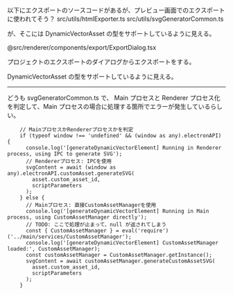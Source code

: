 以下にエクスポートのソースコードがあるが、プレビュー画面でのエクスポートに使われてそう？
src/utils/htmlExporter.ts
src/utils/svgGeneratorCommon.ts

が、そこには DynamicVectorAsset の型をサポートしているように見える。

@src/renderer/components/export/ExportDialog.tsx

プロジェクトのエクスポートのダイアログからエクスポートをする。

DynamicVectorAsset の型をサポートしているように見える。

---

どうも svgGeneratorCommon.ts で、 Main プロセスと Renderer プロセス化を判定して、Main プロセスの場合に処理する箇所でエラーが発生しているらしい。

```
    // MainプロセスかRendererプロセスかを判定
    if (typeof window !== 'undefined' && (window as any).electronAPI) {
      console.log('[generateDynamicVectorElement] Running in Renderer process, using IPC to generate SVG');
      // Rendererプロセス: IPCを使用
      svgContent = await (window as any).electronAPI.customAsset.generateSVG(
        asset.custom_asset_id,
        scriptParameters
      );
    } else {
      // Mainプロセス: 直接CustomAssetManagerを使用
      console.log('[generateDynamicVectorElement] Running in Main process, using CustomAssetManager directly');
      // TODO: ここで処理が止まって、null が返されてしまう
      const { CustomAssetManager } = eval('require')('../main/services/CustomAssetManager');
      console.log('[generateDynamicVectorElement] CustomAssetManager loaded:', CustomAssetManager);
      const customAssetManager = CustomAssetManager.getInstance();
      svgContent = await customAssetManager.generateCustomAssetSVG(
        asset.custom_asset_id,
        scriptParameters
      );
    }
```
